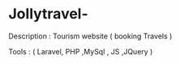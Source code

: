 # Jollytravel-
 Description : Tourism website ( booking Travels ) 
 
 
Tools :  ( Laravel, PHP ,MySql  , JS ,JQuery  )
